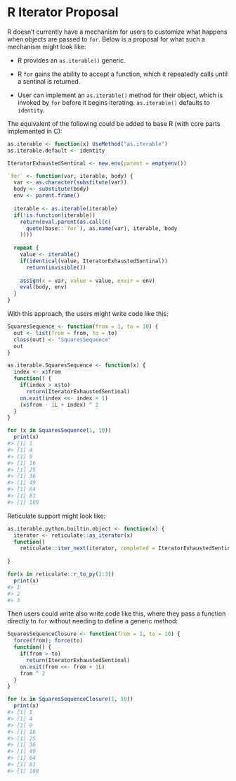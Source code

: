 
<!-- README.md is generated from README.Rmd. Please edit that file -->

# R Iterator Proposal

R doesn’t currently have a mechanism for users to customize what happens
when objects are passed to `for`. Below is a proposal for what such a
mechanism might look like:

-   R provides an `as.iterable()` generic.

-   R `for` gains the ability to accept a function, which it repeatedly
    calls until a sentinal is returned.

-   User can implement an `as.iterable()` method for their object, which
    is invoked by `for` before it begins iterating. `as.iterable()`
    defaults to `identity`.

The equivalent of the following could be added to base R (with core
parts implemented in C):

``` r
as.iterable <- function(x) UseMethod("as.iterable")
as.iterable.default <- identity

IteratorExhaustedSentinal <- new.env(parent = emptyenv())

`for` <- function(var, iterable, body) {
  var <- as.character(substitute(var))
  body <- substitute(body)
  env <- parent.frame()
  
  iterable <- as.iterable(iterable)
  if(!is.function(iterable))
    return(eval.parent(as.call(c(
      quote(base::`for`), as.name(var), iterable, body
    ))))
  
  repeat {
    value <- iterable() 
    if(identical(value, IteratorExhaustedSentinal))
      return(invisible())
    
    assign(x = var, value = value, envir = env)
    eval(body, env)
  }
}
```

With this approach, the users might write code like this:

``` r
SquaresSequence <- function(from = 1, to = 10) {
  out <- list(from = from, to = to)
  class(out) <- "SquaresSequence"
  out
}

as.iterable.SquaresSequence <- function(x) {
  index <- x$from
  function() {
    if(index > x$to)
      return(IteratorExhaustedSentinal)
    on.exit(index <<- index + 1)
    (x$from - 1L + index) ^ 2
  }
}

for (x in SquaresSequence(1, 10))
  print(x)
#> [1] 1
#> [1] 4
#> [1] 9
#> [1] 16
#> [1] 25
#> [1] 36
#> [1] 49
#> [1] 64
#> [1] 81
#> [1] 100
```

Reticulate support might look like:

``` r
as.iterable.python.builtin.object <- function(x) {
  iterator <- reticulate::as_iterator(x)
  function()
    reticulate::iter_next(iterator, completed = IteratorExhaustedSentinal)
  
}

for(x in reticulate::r_to_py(1:3))
  print(x)
#> 1
#> 2
#> 3
```

Then users could write also write code like this, where they pass a
function directly to `for` without needing to define a generic method:

``` r
SquaresSequenceClosure <- function(from = 1, to = 10) {
  force(from); force(to)
  function() {
    if(from > to)
      return(IteratorExhaustedSentinal)
    on.exit(from <<- from + 1L)
    from ^ 2
  }
}

for (x in SquaresSequenceClosure(1, 10))
  print(x)
#> [1] 1
#> [1] 4
#> [1] 9
#> [1] 16
#> [1] 25
#> [1] 36
#> [1] 49
#> [1] 64
#> [1] 81
#> [1] 100
```

